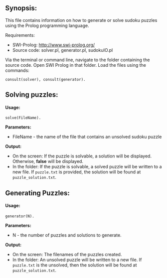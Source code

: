 ## Synopsis:

This file contains information on how to generate or solve sudoku puzzles using the Prolog programming language.

Requirements:
* SWI-Prolog: http://www.swi-prolog.org/
* Source code: solver.pl, generator.pl, sudokuIO.pl

Via the terminal or command line, navigate to the folder containing the source code. Open SWI Prolog in that folder. Load the files using the commands:

```
consult(solver), consult(generator).
```

## Solving puzzles:

#### Usage:
```
solve(FileName).
```

**Parameters:**

* FileName - the name of the file that contains an unsolved sudoku puzzle

**Output:**

- On the screen: If the puzzle is solvable, a solution will be displayed. Otherwise, **false** will be displayed.
- In the folder: If the puzzle is solvable, a solved puzzle will be written to a new file. If ```puzzle.txt``` is provided, the solution will be found at ```puzzle_solution.txt```.

## Generating Puzzles:

#### Usage:
```
generator(N).
```

**Parameters:**

* N - the number of puzzles and solutions to generate.

**Output:**

- On the screen: The filenames of the puzzles created.
- In the folder: An unsolved puzzle will be written to a new file. If ```puzzle.txt``` is the unsolved, then the solution will be found at ```puzzle_solution.txt```.

